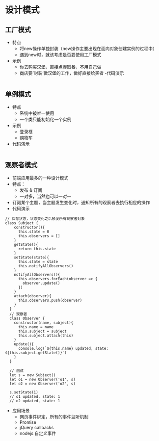 # 设计模式
## 工厂模式
- 特点
  - 将new操作单独封装（new操作主要出现在面向对象创建实例的过程中）
  - 遇到new时，就该考虑是否要使用工厂模式
- 示例
  - 你去购买汉堡，直接点餐取餐，不用自己做
  - 商店要’封装‘做汉堡的工作，做好直接给买者
-代码演示
```
```
## 单例模式
- 特点
  - 系统中被唯一使用
  - 一个类只能初始化一个实例
- 示例
  - 登录框
  - 购物车
- 代码演示
```

```
## 观察者模式
- 前端应用最多的一种设计模式
- 特点：
  - 发布 & 订阅
  - 一对多，当然也可以一对一
- 订阅某个主题，当主题发生变化时，通知所有的观察者去执行相应的操作
- 代码演示
```
// 保存状态，状态变化之后触发所有观察者对象
class Subject {
    constructor(){
      this.state = 0
      this.observers = []
    }
    getState(){
      return this.state
    }
    setState(state){
      this.state = state
      this.notifyAllObservers()
    }
    notifyAllObservers(){
      this.observers.forEach(observer => {
        observer.update()
      })
    }
    attach(observer){
      this.observers.push(observer)
    }
  }
  // 观察者
  class Observer {
    constructor(name, subject){
      this.name = name
      this.subject = subject
      this.subject.attach(this)
    }
    update(){
      console.log(`${this.name} updated, state: ${this.subject.getState()}`)
    }
  }
  
  // 测试
  let s = new Subject()
  let o1 = new Observer('o1', s)
  let o2 = new Observer('o2', s)
  
  s.setState(1)
  // o1 updated, state: 1
  // o2 updated, state: 1
```
- 应用场景
  - 网页事件绑定，所有的事件监听机制
  - Promise 
  - jQuery callbacks
  - nodejs 自定义事件 

